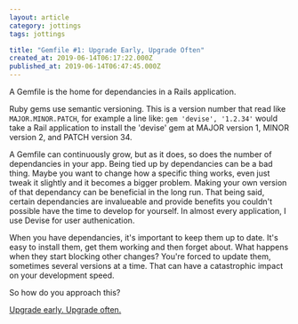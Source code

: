 ```yaml
---
layout: article
category: jottings
tags: jottings

title: "Gemfile #1: Upgrade Early, Upgrade Often"
created_at: 2019-06-14T06:17:22.000Z
published_at: 2019-06-14T06:47:45.000Z
---
```

A Gemfile is the home for dependancies in a Rails application.

Ruby gems use semantic versioning. This is a version number that read like `MAJOR.MINOR.PATCH`, for example a line like: `gem 'devise', '1.2.34'` would take a Rail application to install the 'devise' gem at MAJOR version 1, MINOR version 2, and PATCH version 34.

A Gemfile can continuously grow, but as it does, so does the number of dependancies in your app. Being tied up by dependancies can be a bad thing. Maybe you want to change how a specific thing works, even just tweak it slightly and it becomes a bigger problem. Making your own version of that dependancy can be beneficial in the long run. That being said, certain dependancies are invalueable and provide benefits you couldn't possible have the time to develop for yourself. In almost every application, I use Devise for user authenication.

When you have dependancies, it's important to keep them up to date. It's easy to install them, get them working and then forget about. What happens when they start blocking other changes? You're forced to update them, sometimes several versions at a time. That can have a catastrophic impact on your development speed.

So how do you approach this?

[Upgrade early. Upgrade often.](https://thoughtbot.com/blog/keep-your-gems-up-to-date)
